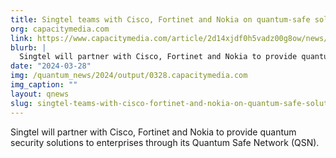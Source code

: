 ```yaml
---
title: Singtel teams with Cisco, Fortinet and Nokia on quantum-safe solutions
org: capacitymedia.com
link: https://www.capacitymedia.com/article/2d14xjdf0h5vadz00g8ow/news/singtel-teams-with-cisco-fortinet-and-nokia-on-quantum-safe-solutions
blurb: |
  Singtel will partner with Cisco, Fortinet and Nokia to provide quantum security solutions to enterprises through its Quantum Safe Network (QSN).
date: "2024-03-28"
img: /quantum_news/2024/output/0328.capacitymedia.com
img_caption: ""
layout: qnews
slug: singtel-teams-with-cisco-fortinet-and-nokia-on-quantum-safe-solutions
---
```


Singtel will partner with Cisco, Fortinet and Nokia to provide quantum security solutions to enterprises through its Quantum Safe Network (QSN).
